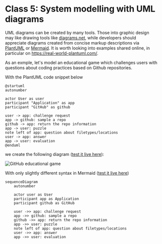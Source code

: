 # Class 5: System modelling with UML diagrams

UML diagrams can be created by many tools. Those into graphic design may like drawing tools like [diagrams.net](https://www.diagrams.net/), 
while developers should appreciate diagrams created from concise markup descriptions via [PlantUML](https://plantuml.com/) or [Mermaid](https://mermaid.js.org/).
It is worth looking into examples shared online, in particular on https://real-world-plantuml.com/.


As an exmple, let's model an educational game which challenges users with questions about coding practices based on Github repositories.

With the PlantUML code snippet below

```plantuml
@startuml
autonumber

actor User as user
participant "Application" as app
participant "GitHub" as github

user -> app: challenge request
app -> github: sample a repo
github -> app: return the repo information
app -> user: puzzle
note left of app: question about filetypes/locations
user -> app: answer
app -> user: evaluation
@enduml
```
we create the following diagram ([test it live here](http://www.plantuml.com/)):

![GitHub educational game](http://www.plantuml.com/plantuml/proxy?cache=no&src=https://raw.githubusercontent.com/maciejskorski/software_engineering/main/docs/figures/diagrams/game_github.iuml)

With only slightly different syntax in Mermaid ([test it live here](https://mermaid.live/))
```mermaid
sequenceDiagram
    autonumber

    actor user as User
    participant app as Application
    participant github as GitHub

    user ->> app: challenge request
    app ->> github: sample a repo
    github ->> app: return the repo information
    app ->> user: puzzle
    note left of app: question about filetypes/locations
    user ->> app: answer
    app ->> user: evaluation
```

